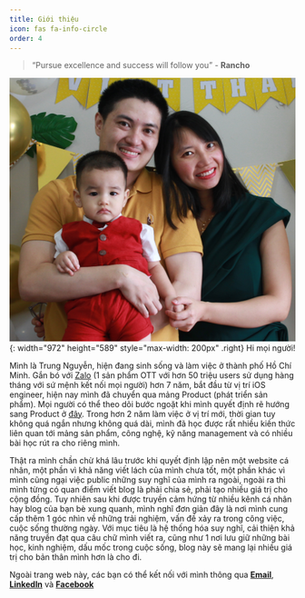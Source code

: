 ```yaml
---
title: Giới thiệu
icon: fas fa-info-circle
order: 4
---
```



> “Pursue excellence and success will follow you” - **Rancho**

![Desktop View](/assets/img/family.JPG){: width="972" height="589" style="max-width: 200px" .right}
Hi mọi người!

Mình là Trung Nguyễn, hiện đang sinh sống và làm việc ở thành phố Hồ Chí Minh. Gắn bó với [Zalo](https://zalo.careers/) (1 sản phẩm OTT với hơn 50 triệu users sử dụng hàng tháng với sứ mệnh kết nối mọi người) hơn 7 năm, bắt đầu từ vị trí iOS engineer, hiện nay mình đã chuyển qua mảng Product (phát triển sản phẩm). Mọi người có thể theo dõi bước ngoặt khi mình quyết định rẽ hướng sang Product ở [đây](https://trungnv2.me/posts/chuyen-huong-sang-product/). Trong hơn 2 năm làm việc ở vị trí mới, thời gian tuy không quá ngắn nhưng không quá dài, mình đã học được rất nhiều kiến thức liên quan tới mảng sản phẩm, công nghệ, kỹ năng management và có nhiều bài học rút ra cho riêng mình.

Thật ra mình chần chừ khá lâu trước khi quyết định lập nên một website cá nhân, một phần vì khả năng viết lách của mình chưa tốt, một phần khác vì mình cũng ngại việc public những suy nghĩ của mình ra ngoài, ngoài ra thì mình từng có quan điểm viết blog là phải chia sẻ, phải tạo nhiều giá trị cho cộng đồng. Tuy nhiên sau khi được truyền cảm hứng từ nhiều kênh cá nhân hay blog của bạn bè xung quanh, mình nghĩ đơn giản đây là nơi mình cung cấp thêm 1 góc nhìn về những trải nghiệm, vấn đề xảy ra trong công việc, cuộc sống thường ngày. Với mục tiêu là hệ thống hóa suy nghĩ, cải thiện khả năng truyền đạt qua câu chữ mình viết ra, cũng như 1 nơi lưu giữ những bài học, kinh nghiệm, dấu mốc trong cuộc sống, blog này sẽ mang lại nhiều giá trị cho bản thân mình hơn là cho đi.

Ngoài trang web này, các bạn có thể kết nối với mình thông qua [**Email**](mailto:nvtrung177@gmail.com), [**LinkedIn**](https://www.linkedin.com/in/trungnv2/) và [**Facebook**](https://www.facebook.com/legendstar177/)